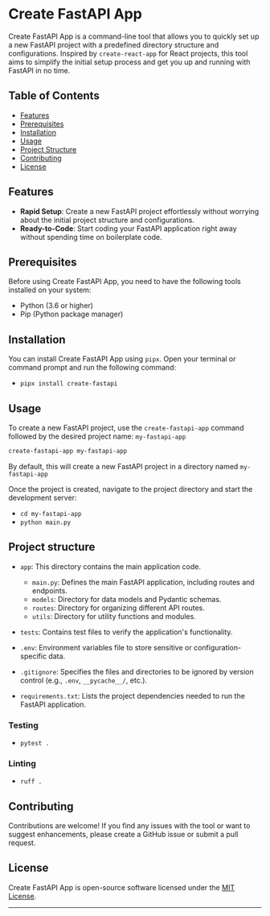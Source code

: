 # Create FastAPI App

Create FastAPI App is a command-line tool that allows you to quickly set up a new FastAPI project with a predefined
directory structure and configurations. Inspired by `create-react-app` for React projects, this tool aims to simplify
the initial setup process and get you up and running with FastAPI in no time.

## Table of Contents

- [Features](#features)
- [Prerequisites](#prerequisites)
- [Installation](#installation)
- [Usage](#usage)
- [Project Structure](#project-structure)
- [Contributing](#contributing)
- [License](#license)

## Features

- **Rapid Setup**: Create a new FastAPI project effortlessly without worrying about the initial project structure and
  configurations.
- **Ready-to-Code**: Start coding your FastAPI application right away without spending time on boilerplate code.

## Prerequisites

Before using Create FastAPI App, you need to have the following tools installed on your system:

- Python (3.6 or higher)
- Pip (Python package manager)

## Installation

You can install Create FastAPI App using `pipx`. Open your terminal or command prompt and run the following command:
* `pipx install create-fastapi`

## Usage

To create a new FastAPI project, use the `create-fastapi-app` command followed by the desired project name:
`my-fastapi-app`

```bash
create-fastapi-app my-fastapi-app
```

By default, this will create a new FastAPI project in a directory named `my-fastapi-app`

Once the project is created, navigate to the project directory and start the development server:

- `cd my-fastapi-app`
- `python main.py`

## Project structure

- `app`: This directory contains the main application code.
    - `main.py`: Defines the main FastAPI application, including routes and endpoints.
    - `models`: Directory for data models and Pydantic schemas.
    - `routes`: Directory for organizing different API routes.
    - `utils`: Directory for utility functions and modules.

- `tests`: Contains test files to verify the application's functionality.

- `.env`: Environment variables file to store sensitive or configuration-specific data.

- `.gitignore`: Specifies the files and directories to be ignored by version control (e.g., `.env`, `__pycache__/`,
  etc.).

- `requirements.txt`: Lists the project dependencies needed to run the FastAPI application.
### Testing
* `pytest .`

### Linting
* `ruff .`

## Contributing

Contributions are welcome! If you find any issues with the tool or want to suggest enhancements, please create a GitHub
issue or submit a pull request.

## License

Create FastAPI App is open-source software licensed under the [MIT License](https://opensource.org/licenses/MIT).

---
